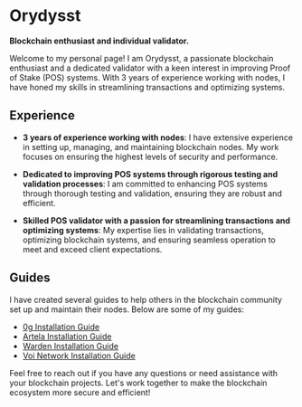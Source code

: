 # Orydysst

**Blockchain enthusiast and individual validator.**

Welcome to my personal page! I am Orydysst, a passionate blockchain enthusiast and a dedicated validator with a keen interest in improving Proof of Stake (POS) systems. With 3 years of experience working with nodes, I have honed my skills in streamlining transactions and optimizing systems.

## Experience

- **3 years of experience working with nodes**: I have extensive experience in setting up, managing, and maintaining blockchain nodes. My work focuses on ensuring the highest levels of security and performance.

- **Dedicated to improving POS systems through rigorous testing and validation processes**: I am committed to enhancing POS systems through thorough testing and validation, ensuring they are robust and efficient.

- **Skilled POS validator with a passion for streamlining transactions and optimizing systems**: My expertise lies in validating transactions, optimizing blockchain systems, and ensuring seamless operation to meet and exceed client expectations.

## Guides

I have created several guides to help others in the blockchain community set up and maintain their nodes. Below are some of my guides:

- [0g Installation Guide](https://github.com/Orydysst-Dev/TestnetGuides/blob/main/0g-installtion.md)
- [Artela Installation Guide](https://github.com/Orydysst-Dev/TestnetGuides/blob/main/artela-installation.md)
- [Warden Installation Guide](https://github.com/Orydysst-Dev/TestnetGuides/blob/main/warden-installation.md)
- [Voi Network Installation Guide](https://github.com/Orydysst-Dev/Voi-Network)

Feel free to reach out if you have any questions or need assistance with your blockchain projects. Let's work together to make the blockchain ecosystem more secure and efficient!
